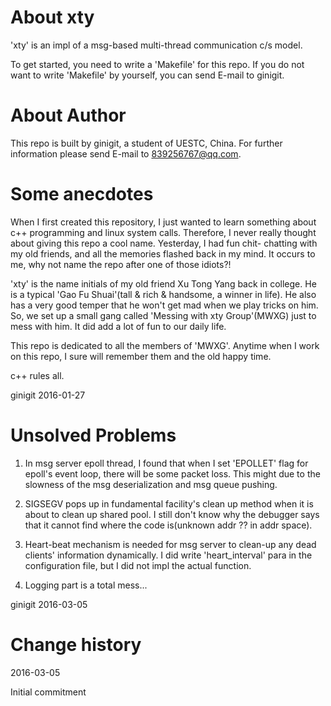 
# About xty

'xty' is an impl of a msg-based multi-thread communication c/s model.

To get started, you need to write a 'Makefile' for this repo. If you do
not want to write 'Makefile' by yourself, you can send E-mail to ginigit.

# About Author

This repo is built by ginigit, a student of UESTC, China.
For further information please send E-mail to 839256767@qq.com.

# Some anecdotes

When I first created this repository, I just wanted to learn something
about c++ programming and linux system calls. Therefore, I never really
thought about giving this repo a cool name. Yesterday, I had fun chit-
chatting with my old friends, and all the memories flashed back in my
mind. It occurs to me, why not name the repo after one of those idiots?!

'xty' is the name initials of my old friend Xu Tong Yang back in college.
He is a typical 'Gao Fu Shuai'(tall & rich & handsome, a winner in life).
He also has a very good temper that he won't get mad when we play tricks
on him. So, we set up a small gang called 'Messing with xty Group'(MWXG)
just to mess with him. It did add a lot of fun to our daily life.

This repo is dedicated to all the members of 'MWXG'. Anytime when I work
on this repo, I sure will remember them and the old happy time.

c++ rules all.

ginigit
2016-01-27

# Unsolved Problems

1. In msg server epoll thread, I found that when I set 'EPOLLET' flag
for epoll's event loop, there will be some packet loss. This might due
to the slowness of the msg deserialization and msg queue pushing.

2. SIGSEGV pops up in fundamental facility's clean up method when it is
about to clean up shared pool. I still don't know why the debugger says
that it cannot find where the code is(unknown addr ?? in addr space).

3. Heart-beat mechanism is needed for msg server to clean-up any dead
clients' information dynamically. I did write 'heart_interval' para in
the configuration file, but I did not impl the actual function.

4. Logging part is a total mess...

ginigit
2016-03-05

# Change history

2016-03-05

Initial commitment
